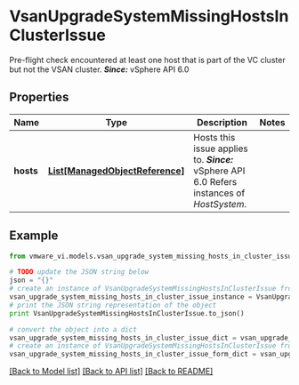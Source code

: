 # VsanUpgradeSystemMissingHostsInClusterIssue

Pre-flight check encountered at least one host that is part of the VC cluster but not the VSAN cluster.  ***Since:*** vSphere API 6.0 

## Properties
Name | Type | Description | Notes
------------ | ------------- | ------------- | -------------
**hosts** | [**List[ManagedObjectReference]**](ManagedObjectReference.md) | Hosts this issue applies to.  ***Since:*** vSphere API 6.0  Refers instances of *HostSystem*.  | 

## Example

```python
from vmware_vi.models.vsan_upgrade_system_missing_hosts_in_cluster_issue import VsanUpgradeSystemMissingHostsInClusterIssue

# TODO update the JSON string below
json = "{}"
# create an instance of VsanUpgradeSystemMissingHostsInClusterIssue from a JSON string
vsan_upgrade_system_missing_hosts_in_cluster_issue_instance = VsanUpgradeSystemMissingHostsInClusterIssue.from_json(json)
# print the JSON string representation of the object
print VsanUpgradeSystemMissingHostsInClusterIssue.to_json()

# convert the object into a dict
vsan_upgrade_system_missing_hosts_in_cluster_issue_dict = vsan_upgrade_system_missing_hosts_in_cluster_issue_instance.to_dict()
# create an instance of VsanUpgradeSystemMissingHostsInClusterIssue from a dict
vsan_upgrade_system_missing_hosts_in_cluster_issue_form_dict = vsan_upgrade_system_missing_hosts_in_cluster_issue.from_dict(vsan_upgrade_system_missing_hosts_in_cluster_issue_dict)
```
[[Back to Model list]](../README.md#documentation-for-models) [[Back to API list]](../README.md#documentation-for-api-endpoints) [[Back to README]](../README.md)


